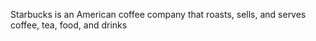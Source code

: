 Starbucks is an American coffee company that roasts, sells, and serves coffee, tea, food, and drinks
